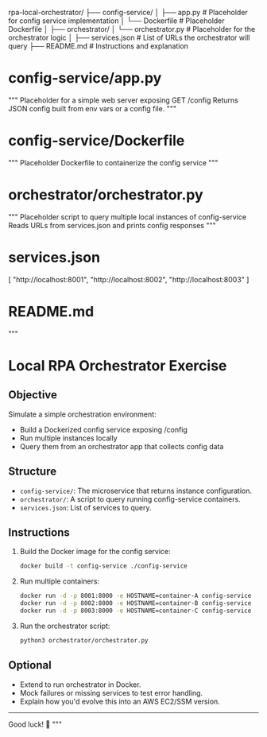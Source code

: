 rpa-local-orchestrator/
├── config-service/
│   ├── app.py                # Placeholder for config service implementation
│   └── Dockerfile            # Placeholder Dockerfile
│
├── orchestrator/
│   └── orchestrator.py       # Placeholder for the orchestrator logic
│
├── services.json             # List of URLs the orchestrator will query
├── README.md                 # Instructions and explanation

# config-service/app.py
"""
Placeholder for a simple web server exposing GET /config
Returns JSON config built from env vars or a config file.
"""

# config-service/Dockerfile
"""
Placeholder Dockerfile to containerize the config service
"""

# orchestrator/orchestrator.py
"""
Placeholder script to query multiple local instances of config-service
Reads URLs from services.json and prints config responses
"""

# services.json
[
  "http://localhost:8001",
  "http://localhost:8002",
  "http://localhost:8003"
]

# README.md
"""
# Local RPA Orchestrator Exercise

## Objective

Simulate a simple orchestration environment:
- Build a Dockerized config service exposing /config
- Run multiple instances locally
- Query them from an orchestrator app that collects config data

## Structure

- `config-service/`: The microservice that returns instance configuration.
- `orchestrator/`: A script to query running config-service containers.
- `services.json`: List of services to query.

## Instructions

1. Build the Docker image for the config service:
   ```bash
   docker build -t config-service ./config-service
   ```

2. Run multiple containers:
   ```bash
   docker run -d -p 8001:8000 -e HOSTNAME=container-A config-service
   docker run -d -p 8002:8000 -e HOSTNAME=container-B config-service
   docker run -d -p 8003:8000 -e HOSTNAME=container-C config-service
   ```

3. Run the orchestrator script:
   ```bash
   python3 orchestrator/orchestrator.py
   ```

## Optional
- Extend to run orchestrator in Docker.
- Mock failures or missing services to test error handling.
- Explain how you'd evolve this into an AWS EC2/SSM version.

---

Good luck! 🚀
"""
